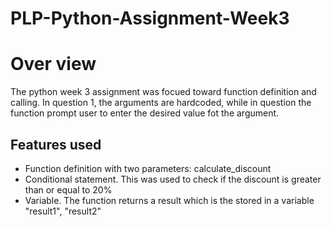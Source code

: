 # PLP-Python-Assignment-Week3
# Over view
The python week 3 assignment was focued toward function definition and calling. In question 1, the arguments are hardcoded, while in question the function prompt user to enter the desired value fot the argument. 

## Features used
- Function definition with two parameters: calculate_discount
- Conditional statement.  This was used to check if the discount is greater than or equal to 20%
- Variable. The function returns a result which is the stored in a variable "result1", "result2"
